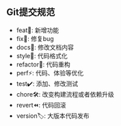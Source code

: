 ## Git提交规范
* feat🚀: 新增功能
* fix🐛: 修复bug
* docs📝: 修改文档内容
* style💅: 代码格式化
* refactor🔨: 代码重构
* perf⚡: 代码、体验等优化
* test✔️: 添加、修改测试
* chore🛠️: 改变构建流程或者依赖升级
* revert⏪: 代码回滚
* version🏷️: 大版本代码发布